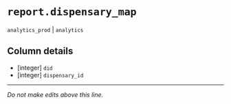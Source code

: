 # `report.dispensary_map`
`analytics_prod` | `analytics`

## Column details
* [integer]   `did`
* [integer]   `dispensary_id`

-------------------------------------------------------------------------------
*Do not make edits above this line.*
